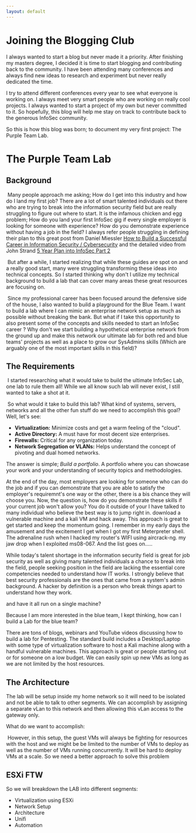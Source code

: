 ```yaml
---
layout: default
---
```


# Joining the Blogging Club

I always wanted to start a blog but never made it a priority. After finishing my masters degree, I decided it is time to start blogging and contributing back to the community. I have been attending many conferences and always find new ideas to research and experiment but never really dedicated the time.

I try to attend different conferences every year to see what everyone is working on. I always meet very smart people who are working on really cool projects. I always wanted to start a project of my own but never committed to it. So hopefully, this blog will help me stay on track to contribute back to the generous InfoSec community.

So this is how this blog was born; to document my very first project: The Purple Team Lab.

# The Purple Team Lab

## Background

​	Many people approach me asking; How do I get into this industry and how do I land my first job? There are a lot of smart talented individuals out there who are trying to break into the information security field but are really struggling to figure out where to start. It is the infamous chicken and egg problem; How do you land your first InfoSec gig if every single employer is looking for someone with experience? How do you demonstrate experience without having a job in the field? I always refer people struggling in defining their plan to this great post from Daniel Miessler [How to Build a Successful Career in Information Security / Cybersecurity](https://danielmiessler.com/blog/build-successful-infosec-career) and the detailed video from John Strand [5 Year Plan into InfoSec Part 2](https://youtu.be/iB_xCLsgQZI)

​	But after a while, I started realizing that while these guides are spot on and a really good start, many were struggling transforming these ideas into technical concepts. So I started thinking why don't I utilize my technical background to build a lab that can cover many areas these great resources are focusing on. 

​	Since my professional career has been focused around the defensive side of the house, I also wanted to build a playground for the Blue Team. I want to build a lab where I can mimic an enterprise network setup as much as possible without breaking the bank. But what if I take this opportunity to also present some of the concepts and skills needed to start an InfoSec career ? Why don't we start building a hypothetical enterprise network from the ground up and make this network our ultimate lab for both red and blue teams' projects as well as a place to grow our SysAdmins skills (Which are arguably one of the most important skills in this field)?

## The Requirements

​	I started researching what it would take to build the ultimate InfoSec Lab, one lab to rule them all! While we all know such lab will never exist, I still wanted to take a shot at it. 

​	So what would it take to build this lab? What kind of systems, servers, networks and all the other fun stuff do we need to accomplish this goal? Well, let's see:

- **Virtualization:** Minimize costs and get a warm feeling of the "cloud".
- **Active Directory:** A must have for most decent size enterprises.
- **Firewalls:** Critical for any organization today.
- **Network Segregation or VLANs:** Helps understand the concept of pivoting and dual homed networks.









The answer is simple; *Build a portfolio*. A portfolio where you can showcase your work and your understanding of security topics and methodologies. 



At the end of the day, most employers are looking for someone who can do the job and if you can demonstrate that you are able to satisfy the employer's requiremnt's one way or the other, there is a bis chance they will choose you. Now, the question is, how do you demonstrate these skills if your current job won't allow you? You do it outside of your  I have talked to many individual who believe the best way is to jump right in. download a vulnerable machine and a kali VM and hack away. This approach is great to get started and keep the momentum going. I remember in my early days the amusement and the excitement I get when I got my first Meterpreter shell. The adrenaline rush when I hacked my router's WIFI using aircrack-ng. my jaw drop when I exploited ms08-067. And the list goes on.....

While today's talent shortage in the information security field is great for job security as well as giving many talented individuals a chance to break into the field, people seeking position in the field are lacking the essential core competencies needed to understand how IT works. I strongly believe that best security professionals are the ones that came from a system's admin background. A hacker by definition is a person who break things apart to understand how they work.

and have it all run on a single machine?

Because I am more interested in the blue team, I kept thinking, how can I build a Lab for the blue team?



There are tons of blogs, webinars and YouTube videos discussing how to build a lab for Pentesting. The standard build includes a Desktop/Laptop with some type of virtualization software to host a Kali machine along with a handful vulnerable machines. This approach is great or people starting out or for someone on a low budget. We can easily spin up new VMs as long as we are not limited by the host resources.

## The Architecture

The lab will be setup inside my home network so it will need to be isolated and not be able to talk to other segments. We can accomplish by assigning a separate vLan to this network and then allowing this vLan access to the gateway only.

What do we want to accomplish:

​	However, in this setup, the guest VMs will always be fighting for resources with the host and we might be be limited to the number of VMs to deploy as well as the number of VMs running concurrently. It will be hard to deploy VMs at a scale. So we need a better approach to solve this problem

## ESXi FTW



So we will breakdown the LAB into different segments:

- Virtualization using ESXi
- Network Setup
- Architecture 
- Unifi
- Automation

